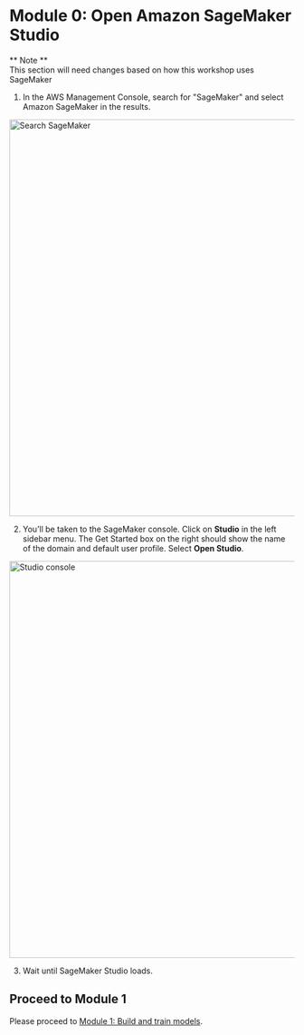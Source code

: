 # Module 0: Open Amazon SageMaker Studio

** Note **  
This section will need changes based on how this workshop uses SageMaker

1. In the AWS Management Console, search for "SageMaker" and select Amazon SageMaker in the results.	

<img src="../images/module_00/aws_console_search_sm.png" alt="Search SageMaker" width="700px" />

2. You’ll be taken to the SageMaker console. Click on **Studio** in the left sidebar menu. The Get Started box on the right should show the name of the domain and default user profile. Select **Open Studio**.	

<img src="../images/module_00/studio_console.png" alt="Studio console" width="700px" />
	
3. Wait until SageMaker Studio loads.

## Proceed to Module 1

Please proceed to [Module 1: Build and train models](../01_build_and_train/README.md).
